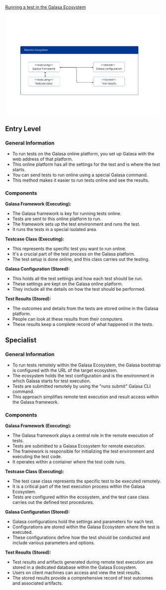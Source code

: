 [Running a test in the Galasa Ecosystem](https://galasa.dev/docs/writing-own-tests/running-test-modes)

![Run Remote](run_remote.png)

## Entry Level

### General Information
- To run tests on the Galasa online platform, you set up Galasa with the web address of that platform.
- This online platform has all the settings for the test and is where the test starts.
- You can send tests to run online using a special Galasa command.
- This method makes it easier to run tests online and see the results.

### Components

**Galasa Framework (Executing):**
- The Galasa framework is key for running tests online.
- Tests are sent to this online platform to run.
- The framework sets up the test environment and runs the test.
- It runs the tests in a special isolated area.

**Testcase Class (Executing):**
- This represents the specific test you want to run online.
- It's a crucial part of the test process on the Galasa platform.
- The test setup is done online, and this class carries out the testing.

**Galasa Configuration (Stored):**
- This holds all the test settings and how each test should be run.
- These settings are kept on the Galasa online platform.
- They include all the details on how the test should be performed.

**Test Results (Stored):**
- The outcomes and details from the tests are stored online in the Galasa platform.
- People can look at these results from their computers.
- These results keep a complete record of what happened in the tests.

## Specialist

### General Information
- To run tests remotely within the Galasa Ecosystem, the Galasa bootstrap is configured with the URL of the target ecosystem.
- The ecosystem holds the test configuration and is the environment in which Galasa starts for test execution.
- Tests are submitted remotely by using the "runs submit" Galasa CLI command.
- This approach simplifies remote test execution and result access within the Galasa framework.

### Components

**Galasa Framework (Executing):**
- The Galasa framework plays a central role in the remote execution of tests.
- Tests are submitted to a Galasa Ecosystem for remote execution.
- The framework is responsible for initializing the test environment and executing the test code.
- It operates within a container where the test code runs.

**Testcase Class (Executing):**
- The test case class represents the specific test to be executed remotely.
- It is a critical part of the test execution process within the Galasa Ecosystem.
- Tests are configured within the ecosystem, and the test case class carries out the defined test procedures.

**Galasa Configuration (Stored):**
- Galasa configurations hold the settings and parameters for each test.
- Configurations are stored within the Galasa Ecosystem where the test is executed.
- These configurations define how the test should be conducted and include various parameters and options.

**Test Results (Stored):**
- Test results and artifacts generated during remote test execution are stored in a dedicated database within the Galasa Ecosystem.
- Users on client machines can access and view the test results.
- The stored results provide a comprehensive record of test outcomes and associated artifacts.
